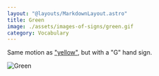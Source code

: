 ```yaml
---
layout: "@layouts/MarkdownLayout.astro"
title: Green
image: ./assets/images-of-signs/green.gif
category: Vocabulary
---
```


Same motion as ["yellow"](../yellow),
but with a "G" hand sign.

![Green](@signs/green.gif)
